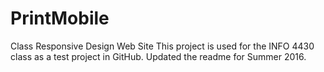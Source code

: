 PrintMobile
===========

Class Responsive Design Web Site
This project is used for the INFO 4430 class as a test project in GitHub.
Updated the readme for Summer 2016.
